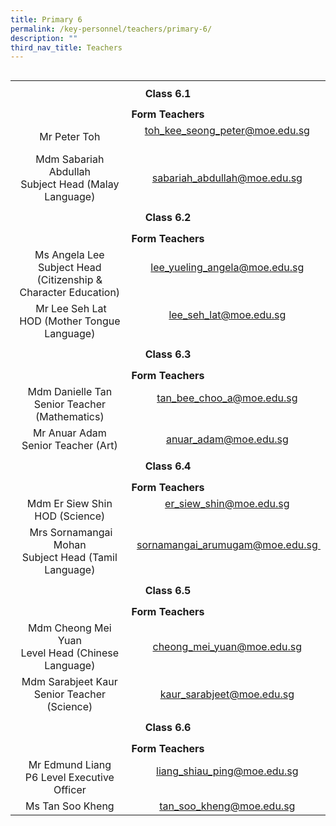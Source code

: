 ```yaml
---
title: Primary 6
permalink: /key-personnel/teachers/primary-6/
description: ""
third_nav_title: Teachers
---
```

<table style="float: right;" border="0" width="100%" cellspacing="0">
<tbody>
<tr>
<td style="text-align: center;" colspan="2" height="41"><strong>Class 6.1</strong></td>
</tr>
<tr style="text-align: center;">
<td colspan="2" style="text-align: center;" height="25"><strong>Form Teachers</strong></td>
</tr>
<tr style="text-align: center;">
<td width="50%">Mr Peter Toh</td>
<td width="50%"><a href="mailto:toh_kee_seong_peter@moe.edu.sg" target="">toh_kee_seong_peter@moe.edu.sg</a><br /><br /></td>
</tr>
<tr style="text-align: center;">
<td>
<div>Mdm Sabariah Abdullah <br>Subject Head (Malay Language)</div>
</td>
<td><a href="mailto:sabariah_abdullah@moe.edu.sg" target="">sabariah_abdullah@moe.edu.sg</a></td>
</tr>
<tr style="text-align: center;">
<td colspan="2" style="text-align: center;" height="41"><strong>Class 6.2</strong></td>
</tr>
<tr style="text-align: center;">
<td colspan="2" style="text-align: center;" height="25"><strong>Form Teachers</strong></td>
</tr>
<tr style="text-align: center;">
<td width="50%">Ms Angela Lee<br />Subject Head (Citizenship &amp; Character Education)</td>
<td><a href="mailto:lee_yueling_angela@moe.edu.sg" target="">lee_yueling_angela@moe.edu.sg</a><br /><br /></td>
</tr>
<tr style="text-align: center;">
<td>&nbsp;Mr Lee Seh Lat<br />HOD (Mother Tongue Language)</td>
<td><a href="mailto:lee_seh_lat@moe.edu.sg" target="">lee_seh_lat@moe.edu.sg</a><br /><br /></td>
</tr>
<tr style="text-align: center;">
<td colspan="2" style="text-align: center;" height="41"><strong>Class 6.3</strong></td>
</tr>
<tr style="text-align: center;">
<td colspan="2" style="text-align: center;" height="25"><strong>Form Teachers</strong></td>
</tr>
<tr style="text-align: center;">
<td>Mdm Danielle Tan<br />Senior Teacher (Mathematics)</td>
<td><a href="mailto:tan_bee_choo_a@moe.edu.sg" target="">tan_bee_choo_a@moe.edu.sg</a><br /><br /></td>
</tr>
<tr style="text-align: center;">
<td>
<div>Mr Anuar Adam</div>
<div>
<div>Senior Teacher (Art)</div>
</div>
</td>
<td><a href="mailto:anuar_adam@moe.edu.sg" target="">anuar_adam@moe.edu.sg</a></td>
</tr>
<tr style="text-align: center;">
<td colspan="2" style="text-align: center;" height="41"><strong>Class 6.4</strong></td>
</tr>
<tr style="text-align: center;">
<td colspan="2" style="text-align: center;" height="25"><strong>Form Teachers</strong></td>
</tr>
<tr style="text-align: center;">
<td width="50%">Mdm Er Siew Shin<br />HOD (Science)</td>
<td width="50%"><a href="mailto:er_siew_shin@moe.edu.sg" target="">er_siew_shin@moe.edu.sg</a><br /><br /></td>
</tr>
<tr style="text-align: center;">
<td>&nbsp;Mrs Sornamangai Mohan<br />Subject Head (Tamil Language)</td>
<td>&nbsp;<a href="mailto:sornamangai_arumugam@moe.edu.sg" target="">sornamangai_arumugam@moe.edu.sg&nbsp;</a><br /><br /></td>
</tr>
<tr style="text-align: center;">
<td colspan="2" style="text-align: center;" height="41"><strong>Class 6.5</strong></td>
</tr>
<tr style="text-align: center;">
<td colspan="2" style="text-align: center;" height="25"><strong>Form Teachers</strong></td>
</tr>
<tr style="text-align: center;">
<td>Mdm Cheong Mei Yuan <br>Level Head (Chinese Language)</td>
<td><a href="mailto:cheong_mei_yuan@moe.edu.sg" target="">cheong_mei_yuan@moe.edu.sg</a></td>
</tr>
<tr style="text-align: center;">
<td>Mdm Sarabjeet Kaur<br />Senior Teacher (Science)</td>
<td><a href="mailto:kaur_sarabjeet@moe.edu.sg" target="">kaur_sarabjeet@moe.edu.sg</a></td>
</tr>

<tr style="text-align: center;">
<td colspan="2" style="text-align: center;" height="41"><strong>Class 6.6</strong></td>
</tr>
<tr style="text-align: center;">
<td colspan="2" style="text-align: center;" height="25"><strong>Form Teachers</strong></td>
</tr>
<tr style="text-align: center;">
<td>Mr Edmund Liang<br />P6 Level Executive Officer</td>
	<td><a href="mailto:liang_shiau_ping@moe.edu.sg" target="">liang_shiau_ping@moe.edu.sg</a><br /><br /></td>
</tr>
<tr style="text-align: center;">
<td>Ms Tan Soo Kheng</td>
<td><a href="mailto:tan_soo_kheng@moe.edu.sg" target="">tan_soo_kheng@moe.edu.sg</a></td>
</tr>
</tbody>
</table>